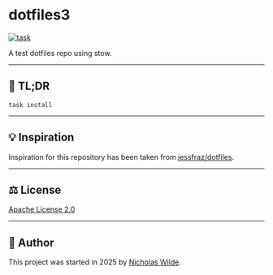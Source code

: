 # dotfiles3
[![task](https://img.shields.io/badge/task-enabled-brightgreen?logo=task&logoColor=white&style=for-the-badge)](https://taskfile.dev/#/)

A test dotfiles repo using stow.

---

## :rocket: TL;DR

```shell
task install
```

---

## :bulb: Inspiration

Inspiration for this repository has been taken from [jessfraz/dotfiles][2].

---

## :balance_scale: License

​[Apache License 2.0](./LICENSE)

---

## :pencil: Author

​This project was started in 2025 by [Nicholas Wilde][1].

[1]: https://github.com/nicholaswilde/
[2]: https://github.com/jessfraz/dotfiles
[3]: http://nicholaswilde.io/dotfiles2
